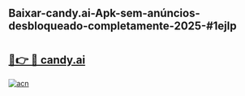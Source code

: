 ## Baixar-candy.ai-Apk-sem-anúncios-desbloqueado-completamente-2025-#1ejlp

# <h2><a href="https://ainizakaria.my?title=candy.ai&ref=20M">🔗👉 🔴 candy.ai</a></h2>

[![acn](https://github.com/user-attachments/assets/0f9c940e-d8b0-45ae-aac7-cd30a18b3e1c)](https://ainizakaria.my?title=candy.ai&ref=20M)

